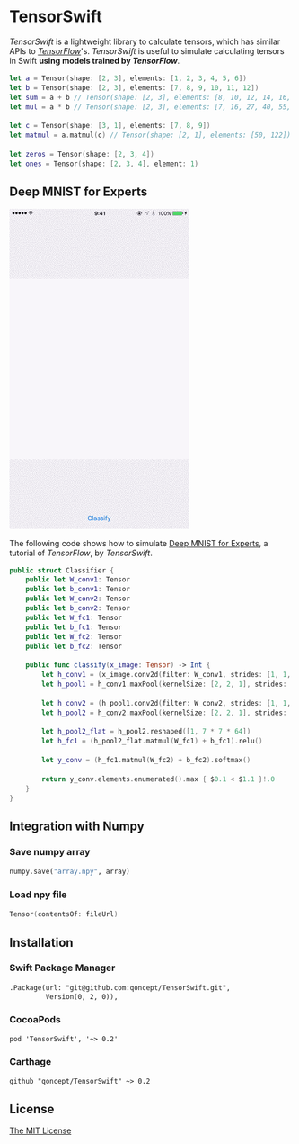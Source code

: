 # TensorSwift

_TensorSwift_ is a lightweight library to calculate tensors, which has similar APIs to [_TensorFlow_](https://www.tensorflow.org/)'s. _TensorSwift_ is useful to simulate calculating tensors in Swift __using models trained by _TensorFlow___.

```swift
let a = Tensor(shape: [2, 3], elements: [1, 2, 3, 4, 5, 6])
let b = Tensor(shape: [2, 3], elements: [7, 8, 9, 10, 11, 12])
let sum = a + b // Tensor(shape: [2, 3], elements: [8, 10, 12, 14, 16, 18])
let mul = a * b // Tensor(shape: [2, 3], elements: [7, 16, 27, 40, 55, 72])

let c = Tensor(shape: [3, 1], elements: [7, 8, 9])
let matmul = a.matmul(c) // Tensor(shape: [2, 1], elements: [50, 122])

let zeros = Tensor(shape: [2, 3, 4])
let ones = Tensor(shape: [2, 3, 4], element: 1)
```

## Deep MNIST for Experts

![deep-mnist.gif](Resources/DeepMnist.gif)

The following code shows how to simulate [Deep MNIST for Experts](https://www.tensorflow.org/versions/r0.8/tutorials/mnist/pros/index.html), a tutorial of _TensorFlow_, by _TensorSwift_.

```swift
public struct Classifier {
    public let W_conv1: Tensor
    public let b_conv1: Tensor
    public let W_conv2: Tensor
    public let b_conv2: Tensor
    public let W_fc1: Tensor
    public let b_fc1: Tensor
    public let W_fc2: Tensor
    public let b_fc2: Tensor

    public func classify(x_image: Tensor) -> Int {
        let h_conv1 = (x_image.conv2d(filter: W_conv1, strides: [1, 1, 1]) + b_conv1).relu()
        let h_pool1 = h_conv1.maxPool(kernelSize: [2, 2, 1], strides: [2, 2, 1])
        
        let h_conv2 = (h_pool1.conv2d(filter: W_conv2, strides: [1, 1, 1]) + b_conv2).relu()
        let h_pool2 = h_conv2.maxPool(kernelSize: [2, 2, 1], strides: [2, 2, 1])
        
        let h_pool2_flat = h_pool2.reshaped([1, 7 * 7 * 64])
        let h_fc1 = (h_pool2_flat.matmul(W_fc1) + b_fc1).relu()
        
        let y_conv = (h_fc1.matmul(W_fc2) + b_fc2).softmax()

        return y_conv.elements.enumerated().max { $0.1 < $1.1 }!.0
    }
}
```
## Integration with Numpy

### Save numpy array

```python
numpy.save("array.npy", array)
```

### Load npy file

```swift
Tensor(contentsOf: fileUrl)
```

## Installation

### Swift Package Manager

```
.Package(url: "git@github.com:qoncept/TensorSwift.git",
         Version(0, 2, 0)),
```

### CocoaPods

```
pod 'TensorSwift', '~> 0.2'
```

### Carthage

```
github "qoncept/TensorSwift" ~> 0.2
```

## License

[The MIT License](LICENSE)


